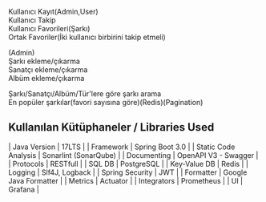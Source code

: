 
Kullanıcı Kayıt(Admin,User) <br>
Kullanıcı Takip <br>
Kullanıcı Favorileri(Şarkı) <br>
Ortak Favoriler(İki kullanıcı birbirini takip etmeli) <br>

(Admin) <br>
Şarkı ekleme/çıkarma <br>
Sanatçı ekleme/çıkarma <br>
Albüm ekleme/çıkarma <br>


Şarkı/Sanatçı/Albüm/Tür'lere göre şarkı arama <br>
En popüler şarkılar(favori sayısına göre)(Redis)(Pagination) <br>

## Kullanılan Kütüphaneler / Libraries Used

| Java Version | 17LTS  |
| Framework | Spring Boot 3.0 |
| Static Code Analysis | Sonarlint (SonarQube) |
| Documenting | OpenAPI V3 - Swagger |
| Protocols | RESTfull |
| SQL DB | PostgreSQL |
| Key-Value DB | Redis |
| Logging | Slf4J, Logback |
| Spring Security | JWT |
| Formatter | Google Java Formatter |
| Metrics | Actuator |
| Integrators | Prometheus |
| UI | Grafana |
